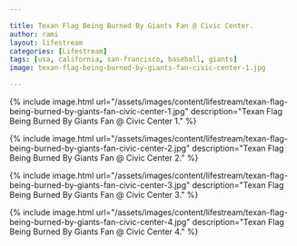 ```yaml
---

title: Texan Flag Being Burned By Giants Fan @ Civic Center.
author: rami
layout: lifestream 
categories: [Lifestream]
tags: [usa, california, san-francisco, baseball, giants]
image: texan-flag-being-burned-by-giants-fan-civic-center-1.jpg

---
```


{% include image.html url="/assets/images/content/lifestream/texan-flag-being-burned-by-giants-fan-civic-center-1.jpg" description="Texan Flag Being Burned By Giants Fan @ Civic Center 1." %}

{% include image.html url="/assets/images/content/lifestream/texan-flag-being-burned-by-giants-fan-civic-center-2.jpg" description="Texan Flag Being Burned By Giants Fan @ Civic Center 2." %}

{% include image.html url="/assets/images/content/lifestream/texan-flag-being-burned-by-giants-fan-civic-center-3.jpg" description="Texan Flag Being Burned By Giants Fan @ Civic Center 3." %}

{% include image.html url="/assets/images/content/lifestream/texan-flag-being-burned-by-giants-fan-civic-center-4.jpg" description="Texan Flag Being Burned By Giants Fan @ Civic Center 4." %}
